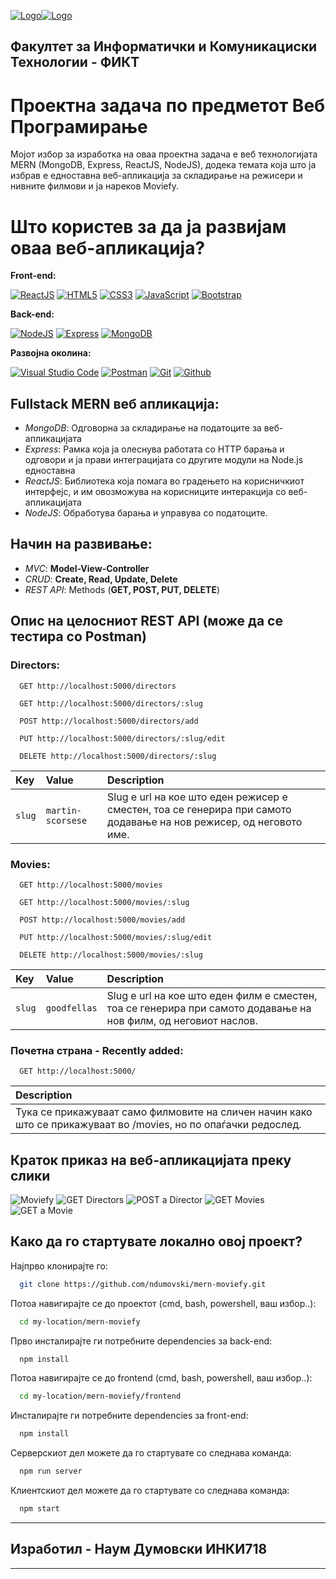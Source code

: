 [![Logo](/img/uklo-logo.png)](https://uklo.edu.mk/)[![Logo](/img/fict-logo.png)](https://fikt.uklo.edu.mk/) 

## **Факултет за Информатички и Комуникациски Технологии - ФИКТ**


# Проектна задача по предметот Веб Програмирање
Мојот избор за изработка на оваа проектна задача е веб технологијата MERN (MongoDB, Express, ReactJS, NodeJS), додека темата која што ја избрав е едноставна веб-апликација за складирање на режисери и нивните филмови и ја нареков Moviefy.

# Што користев за да ја развијам оваа веб-апликација?

**Front-end:**

[![ReactJS](https://img.shields.io/badge/React-20232A?style=for-the-badge&logo=react&logoColor=61DAFB)](https://www.npmjs.com/package/react)
[![HTML5](https://img.shields.io/badge/HTML5-E34F26?style=for-the-badge&logo=html5&logoColor=white)](https://www.w3schools.com/html/)
[![CSS3](https://img.shields.io/badge/CSS3-1572B6?style=for-the-badge&logo=css3&logoColor=white)](https://www.w3schools.com/css/)
[![JavaScript](https://img.shields.io/badge/JavaScript-323330?style=for-the-badge&logo=javascript&logoColor=F7DF1E)](https://www.w3schools.com/js/)
[![Bootstrap](https://img.shields.io/badge/Bootstrap-563D7C?style=for-the-badge&logo=bootstrap&logoColor=white)](https://blog.getbootstrap.com/2022/11/22/bootstrap-5-2-3/)

**Back-end:**

[![NodeJS](https://img.shields.io/badge/Node.js-43853D?style=for-the-badge&logo=node.js&logoColor=white)](https://nodejs.org/en)
[![Express](https://img.shields.io/badge/Express.js-404D59?style=for-the-badge)](https://www.npmjs.com/package/express)
[![MongoDB](https://img.shields.io/badge/MongoDB-4EA94B?style=for-the-badge&logo=mongodb&logoColor=white)](https://www.mongodb.com/)

**Развојна околина:**

[![Visual Studio Code](https://img.shields.io/badge/Visual_Studio_Code-0078D4?style=for-the-badge&logo=visual%20studio%20code&logoColor=white)](https://code.visualstudio.com/)
[![Postman](https://img.shields.io/badge/Postman-100000?style=for-the-badge&logo=Postman&logoColor=white&labelColor=D04C0A&color=D04C0A)](https://www.postman.com/)
[![Git](https://img.shields.io/badge/GIT-E44C30?style=for-the-badge&logo=git&logoColor=white)](https://git-scm.com/)
[![Github](https://img.shields.io/badge/Github-100000?style=for-the-badge&logo=Github&logoColor=white&labelColor=black&color=black)](https://github.com/)

## Fullstack MERN веб апликација:

- *MongoDB*: Одговорна за складирање на податоците за веб-апликацијата
- *Express*: Рамка која ја олеснува работата со HTTP барања и одговори и ја прави интеграцијата со другите модули на Node.js едноставна
- *ReactJS*: Библиотека која помага во градењето на корисничкиот интерфејс, и им овозможува на корисниците интеракција со веб-апликацијата
- *NodeJS*: Обработува барања и управува со податоците.

## Начин на развивање:

- *MVC*: **Model-View-Controller**
- *CRUD*: **Create, Read, Update, Delete**
- *REST API*: Methods (**GET, POST, PUT, DELETE**)

## Опис на целосниот REST API (може да се тестира со Postman)

### Directors:

```http
  GET http://localhost:5000/directors
```
```http
  GET http://localhost:5000/directors/:slug
```
```http
  POST http://localhost:5000/directors/add
```
```http
  PUT http://localhost:5000/directors/:slug/edit
```
```http
  DELETE http://localhost:5000/directors/:slug
```

|    Кey    |   Value  | Description                |
| :-------- | :------- | :------------------------- |
| `slug` | `martin-scorsese` | Slug е url на кое што еден режисер е сместен, тоа се генерира при самото додавање на нов режисер, од неговото име. |

### Movies:

```http
  GET http://localhost:5000/movies
```
```http
  GET http://localhost:5000/movies/:slug
```
```http
  POST http://localhost:5000/movies/add
```
```http
  PUT http://localhost:5000/movies/:slug/edit
```
```http
  DELETE http://localhost:5000/movies/:slug
```

|    Key   |   Value  | Description                |
| :-------- | :------- | :------------------------- |
| `slug` | `goodfellas` | Slug е url на кое што едeн филм е сместен, тоа се генерира при самото додавање на нов филм, од неговиот наслов. |

### Почетна страна  -  Recently added:

```http
  GET http://localhost:5000/
```
| Description                |
| :------------------------- |
| Тука се прикажуваат само филмовите на сличен начин како што се прикажуваат во /movies, но по опаѓачки редослед. |


## Краток приказ на веб-апликацијата преку слики

![Moviefy](/img/screenshots/home.png)
![GET Directors](/img/screenshots/directors.png)
![POST a Director](/img/screenshots/post-director.png)
![GET Movies](/img/screenshots/movies.png)
![GET a Movie](/img/screenshots/show-movie.png)

## Како да го стартувате локално овој проект?

Најпрво клонирајте го:

```bash
  git clone https://github.com/ndumovski/mern-moviefy.git
```

Потоа навигирајте се до проектот (cmd, bash, powershell, ваш избор..):

```bash
  cd my-location/mern-moviefy
```

Прво инсталирајте ги потребните dependencies за back-end:

```bash
  npm install
```
Потоа навигирајте се до frontend (cmd, bash, powershell, ваш избор..):

```bash
  cd my-location/mern-moviefy/frontend
```
Инсталирајте ги потребните dependencies за front-end:

```bash
  npm install
```

Серверскиот дел можете да го стартувате со следнава команда:

```bash
  npm run server
```

Клиентскиот дел можете да го стартувате со следнава команда:

```bash
  npm start
```
- - -
## Изработил - Наум Думовски ИНКИ718
- - -

























